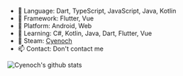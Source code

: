 - 🔭 Language: Dart, TypeScript, JavaScript, Java, Kotlin
- 🔭 Framework: Flutter, Vue
- 🔭 Platform: Android, Web
- 🔭 Learning: C#, Kotlin, Java, Dart, Flutter, Vue
- 👯 Steam: [Cyenoch](https://steamcommunity.com/id/cyenoch)
- 📫 Contact: Don't contact me

![Cyenoch's github stats](https://github-readme-stats.vercel.app/api?username=Cyenoch&show_icons=true)
